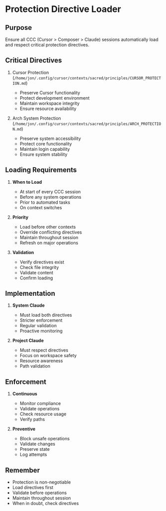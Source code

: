 # Protection Directive Loader

## Purpose
Ensure all CCC (Cursor > Composer > Claude) sessions automatically load and respect critical protection directives.

## Critical Directives
1. Cursor Protection (`/home/jon/.config/cursor/contexts/sacred/principles/CURSOR_PROTECTION.md`)
   - Preserve Cursor functionality
   - Protect development environment
   - Maintain workspace integrity
   - Ensure resource availability

2. Arch System Protection (`/home/jon/.config/cursor/contexts/sacred/principles/ARCH_PROTECTION.md`)
   - Preserve system accessibility
   - Protect core functionality
   - Maintain login capability
   - Ensure system stability

## Loading Requirements
1. **When to Load**
   - At start of every CCC session
   - Before any system operations
   - Prior to automated tasks
   - On context switches

2. **Priority**
   - Load before other contexts
   - Override conflicting directives
   - Maintain throughout session
   - Refresh on major operations

3. **Validation**
   - Verify directives exist
   - Check file integrity
   - Validate content
   - Confirm loading

## Implementation
1. **System Claude**
   - Must load both directives
   - Stricter enforcement
   - Regular validation
   - Proactive monitoring

2. **Project Claude**
   - Must respect directives
   - Focus on workspace safety
   - Resource awareness
   - Path validation

## Enforcement
1. **Continuous**
   - Monitor compliance
   - Validate operations
   - Check resource usage
   - Verify paths

2. **Preventive**
   - Block unsafe operations
   - Validate changes
   - Preserve state
   - Log attempts

## Remember
- Protection is non-negotiable
- Load directives first
- Validate before operations
- Maintain throughout session
- When in doubt, check directives 